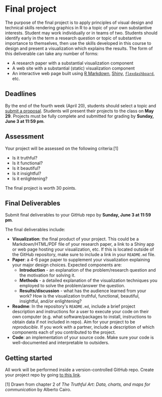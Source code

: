 
Final project
=============

The purpose of the final project is to apply principles of visual design and technical skills rendering graphics in R to a topic of your own substantive interests. Student may work individually or in teams of two. Students should identify early in the term a research question or topic of substantive importance to themselves, then use the skills developed in this course to design and present a visualization which explains the results. The form of this deliverable can take any number of forms:

-   A research paper with a substantial visualization component
-   A web site with a substantial (static) visualization component
-   An interactive web page built using [R Markdown](http://rmarkdown.rstudio.com/), [Shiny](https://shiny.rstudio.com/), [`flexdashboard`](http://rmarkdown.rstudio.com/flexdashboard/), etc.

Deadlines
---------

By the end of the fourth week (April 20), students should select a topic and [submit a proposal](https://goo.gl/forms/901AGuC5H1fWkvTT2). Students will present their projects to the class on **May 29**. Projects must be fully complete and submitted for grading by **Sunday, June 3 at 11:59 pm**.

Assessment
----------

Your project will be assessed on the following criteria:[1]

-   Is it truthful?
-   Is it functional?
-   Is it beautiful?
-   Is it insightful?
-   Is it enlightening?

The final project is worth 30 points.

Final Deliverables
------------------

Submit final deliverables to your GitHub repo by **Sunday, June 3 at 11:59 pm**.

The final deliverables include:

-   **Visualization**: the final product of your project. This could be a Markdown/HTML/PDF file of your research paper, a link to a Shiny app or web page hosting your visualization, etc. If this is located outside of the GitHub repository, make sure to include a link in your `README.md` file.
-   **Paper**: a 4-6 page paper to supplement your visualization explaining your major design choices. Expected components are:
    -   **Introduction** - an explanation of the problem/research question and the motivation for solving it.
    -   **Methods** - a detailed explanation of the visualization techniques you employed to solve the problem/answer the question.
    -   **Results/discussion** - what has the audience learned from your work? How is the visualization truthful, functional, beautiful, insightful, and/or enlightening?
-   **Readme**: In the repository's `README.md`, include a brief project description and instructions for a user to execute your code on their own computer (e.g. what software/packages to install, instructions to obtain data if not included in repo). Aim for your project to be *reproducible*. If you work with a partner, include a description of which components each of you contributed to the project.
-   **Code**: an implementation of your source code. Make sure your code is well-documented and interpretable to outsiders.

Getting started
---------------

All work will be performed inside a version-controlled GitHub repo. Create your project repo by going [to this link](https://classroom.github.com/a/_mIFYI6x).

[1] Drawn from chapter 2 of *The Truthful Art: Data, charts, and maps for communication* by Alberto Cairo.
